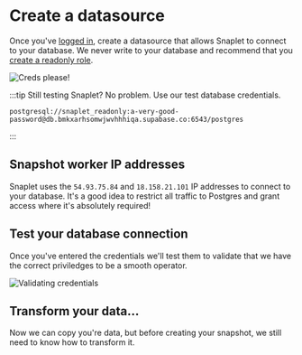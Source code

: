 # Create a datasource

Once you've [logged in](https://app.snaplet.dev/login), create a datasource that allows Snaplet to connect to your database. We never write to your database and recommend that you [create a readonly role](/postgresql/create-read-only-role).


<div style={{textAlign: 'center'}}>

![Creds please!](/screenshots/onboarding_datasource.png)

</div>


:::tip
Still testing Snaplet? No problem. Use our test database credentials.
```
postgresql://snaplet_readonly:a-very-good-password@db.bmkxarhsomwjwvhhhiqa.supabase.co:6543/postgres
```
:::

## Snapshot worker IP addresses

Snaplet uses the `54.93.75.84` and `18.158.21.101` IP addresses to connect to your database. It's a good idea to restrict all traffic to Postgres and grant access where it's absolutely required!

## Test your database connection

Once you've entered the credentials we'll test them to validate that we have the correct priviledges to be a smooth operator.

<div style={{textAlign: 'center'}}>

![Validating credentials](/screenshots/onboarding_datasource_test.png)

</div>

## Transform your data...

Now we can copy you're data, but before creating your snapshot, we still need to know how to transform it.
